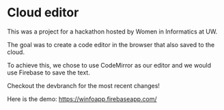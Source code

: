 # Cloud editor

This was a project for a hackathon hosted by Women in Informatics at UW.

The goal was to create a code editor in the browser that also saved to the cloud.

To achieve this, we chose to use CodeMirror as our editor and we would use Firebase to save the text.

Checkout the devbranch for the most recent changes!

Here is the demo: https://winfoapp.firebaseapp.com/
